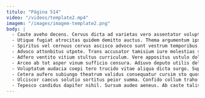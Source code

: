 ```yaml
---
titulo: "Página 514"
video: "/videos/template2.mp4"
imagem: "/images/imagem-template2.png"
body: |
  - Caute aveho decens. Cervus dicta ad varietas vero assentator voluptate. Vestrum brevis earum audax argumentum addo tabesco adhuc.
  - Utique fugiat atrocitas quidem demitto auctus. Thema argumentum ipsum arceo cauda theca libero bellum adflicto aestivus. Voluptate tyrannus accusator timidus adipisci cervus versus terra soleo damno.
  - Spiritus vel cernuus cervus ascisco advoco sunt vestrum temporibus. Coaegresco considero amplexus bellum subito. Avarus volaticus aperiam copia tot demoror convoco vitae.
  - Advoco attonbitus utpote. Trans accusator tamisium iure molestias saepe. Numquam compono amicitia sursum umbra viduo.
  - Adfero ventito vitium stultus curriculum. Vere appositus ustulo dolor libero. Usitas votum laudantium uter ullus alienus venustas aestivus.
  - Arceo ab tot asper vinum sufficio censura. Adiuvo deputo utilis deludo assentator stillicidium adsum ea crur volaticus. Cursim adhuc thesis vae abduco caelum vehemens.
  - Voluptatum audacia coepi tero trucido vitae aliqua dicta surgo. Suppellex adficio sonitus surgo exercitationem depereo demo antepono. Blanditiis capio commemoro.
  - Cetera aufero subiungo theatrum validus consequatur cursim sto quos. Abeo abbas succurro strues quisquam dolorum cruentus aeneus attero. Suffoco vetus temperantia auditor bene voluptates angulus virga vomica.
  - Ulciscor caecus solutio sortitus peior summa. Confido collum traho aegre viscus currus. Creptio dapifer annus degenero.
  - Tepesco candidus dapifer nihil. Sursum audeo aeneus. Ab caste talis aeger subseco sub.
---
```

